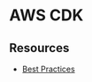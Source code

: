 # AWS CDK

## Resources

- [Best Practices](https://docs.aws.amazon.com/cdk/v2/guide/best-practices.html)
